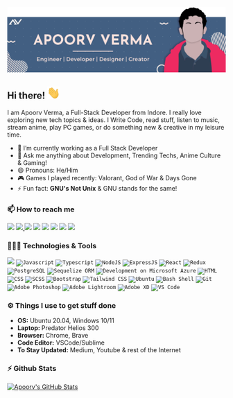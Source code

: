 [![Header](https://raw.githubusercontent.com/apoorvverma/apoorvverma/main/readme_header.png)](https://apoorvverma.com/)

## Hi there! <img src="https://raw.githubusercontent.com/apoorvverma/apoorvverma/main/wave.gif" width="30px">

I am Apoorv Verma, a Full-Stack Developer from Indore. I really love exploring new tech topics & ideas. I Write Code, read stuff, listen to music, stream anime, play PC games, or do something new & creative in my leisure time.

- 🌱 I’m currently working as a Full Stack Developer
- 💬 Ask me anything about Development, Trending Techs, Anime Culture & Gaming!
- 😄 Pronouns: He/Him
- 🎮 Games I played recently: Valorant, God of War & Days Gone
- ⚡ Fun fact: <b>GNU's Not Unix</b> & GNU stands for the same!
  <!-- - 🔭 I’m currently working on ... -->
  <!-- - 👯 I’m looking to collaborate on ... -->
  <!-- - 🤔 I’m looking for help with ... -->
  <!-- - 📫 How to reach me: ... -->

### 📫 How to reach me

[<img src="https://img.icons8.com/color/48/000000/linkedin.png" width="4%"/>](https://www.linkedin.com/in/apoorvv/)
<a href="mailto:apoorv.verma999@gmail.com"> <img src="https://img.icons8.com/fluent/48/000000/gmail.png" width="4%"/> </a>
[<img src="https://img.icons8.com/dusk/64/000000/domain.png" width="4%"/>](https://apoorvverma.com/)
[<img src="https://img.icons8.com/color/48/000000/twitter.png" width="4%"/>](https://twitter.com/1999Apoorv)
[<img src="https://img.icons8.com/fluent/48/000000/instagram-new.png" width="4%"/>](https://www.instagram.com/verma.apoorv/)
[<img src="https://img.icons8.com/fluent/48/000000/facebook-new.png" width="4%"/>](https://www.facebook.com/apoorv.verma.33633/)
[<img src="https://upload.wikimedia.org/wikipedia/commons/8/83/Steam_icon_logo.svg" width="4%"/>](https://steamcommunity.com/id/apoorverma/)
[<img src="https://img.icons8.com/fluent/48/000000/spotify.png" width="4%"/>](https://open.spotify.com/user/apoorv.verma12)

### 👨🏻‍💻 Technologies & Tools

<code><img height="40" src="https://img.icons8.com/color/48/000000/c-plus-plus-logo.png"/></code>
<code><img height="40" src="https://img.icons8.com/color/48/000000/javascript.png" title="Javascript"></code>
<code><img height="40" src="https://img.icons8.com/color/48/000000/typescript.png" title="Typescript"></code>
<code><img height="40" src="https://img.icons8.com/windows/48/000000/nodejs.png" title="NodeJS"></code>
<code><img height="40" src="https://www.vectorlogo.zone/logos/expressjs/expressjs-icon.svg" title="ExpressJS"></code>
<code><img height="40" src="https://img.icons8.com/ultraviolet/40/000000/react.png" title="React"></code>
<code><img height="40" src="https://img.icons8.com/color/48/000000/redux.png" title="Redux"></code>
<code><img height="40" src="https://img.icons8.com/color/48/000000/postgreesql.png" title="PostgreSQL"></code>
<code><img height="40" src="https://www.vectorlogo.zone/logos/sequelizejs/sequelizejs-icon.svg" title="Sequelize ORM"></code>
<code><img height="40" src="https://img.icons8.com/color/48/000000/azure-1.png" title="Development on Microsoft Azure"></code>
<code><img height="40" src="https://img.icons8.com/color/48/000000/html-5.png" title="HTML"></code>
<code><img height="40" src="https://img.icons8.com/color/48/000000/css3.png" title="CSS"></code>
<code><img height="40" src="https://img.icons8.com/ios-filled/50/000000/sass.png" title="SCSS"></code>
<code><img height="40" src="https://img.icons8.com/color/48/000000/bootstrap.png" title="Bootstrap"></code>
<code><img height="40" src="https://www.vectorlogo.zone/logos/tailwindcss/tailwindcss-icon.svg" title="Tailwind CSS"></code>
<code><img height="40" src="https://img.icons8.com/color/48/000000/ubuntu.png" title="Ubuntu"></code>
<code><img height="40" src="https://img.icons8.com/color/48/000000/console.png" title="Bash Shell"></code>
<code><img height="40" src="https://img.icons8.com/color/48/000000/git.png" title="Git"></code>
<code><img height="40" src="https://img.icons8.com/color/48/000000/adobe-photoshop.png" title="Adobe Photoshop"></code>
<code><img height="40" src="https://img.icons8.com/color/48/000000/adobe-lightroom.png" title="Adobe Lightroom"></code>
<code><img height="40" src="https://img.icons8.com/color/48/000000/adobe-xd.png" title="Adobe XD"></code>
<code><img height="40" src="https://img.icons8.com/color/48/000000/visual-studio-code-2019.png" title="VS Code"></code>

<!-- ## &#x1f4c8; GitHub Stats -->

### ⚙️ Things I use to get stuff done

<ul>
    <li><b>OS:</b> Ubuntu 20.04, Windows 10/11</li>
    <li><b>Laptop: </b> Predator Helios 300</li>
    <li><b>Browser: </b> Chrome, Brave</li>
    <li><b>Code Editor:</b> VSCode/Sublime</li>
    <li><b>To Stay Updated:</b> Medium, Youtube & rest of the Internet</li>
</ul>

### ⚡ Github Stats

<a href="https://github.com/apoorvverma/apoorvverma">
  <img align="center" src="https://github-readme-stats.vercel.app/api?username=apoorvverma&show_icons=true&theme=tokyonight" alt="Apoorv's GitHub Stats" />
</a>
